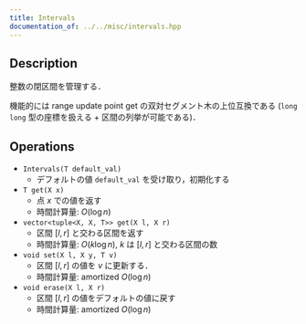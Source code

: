 ```yaml
---
title: Intervals
documentation_of: ../../misc/intervals.hpp
---
```


## Description

整数の閉区間を管理する．

機能的には range update point get の双対セグメント木の上位互換である (`long long` 型の座標を扱える + 区間の列挙が可能である)．

## Operations

- `Intervals(T default_val)`
    - デフォルトの値 `default_val` を受け取り，初期化する
- `T get(X x)`
    - 点 $x$ での値を返す
    - 時間計算量: $O(\log n)$
- `vector<tuple<X, X, T>> get(X l, X r)`
    - 区間 $[l, r]$ と交わる区間を返す
    - 時間計算量: $O(k\log n)$, $k$ は $[l, r]$ と交わる区間の数
- `void set(X l, X y, T v)`
    - 区間 $[l, r]$ の値を $v$ に更新する．
    - 時間計算量: $\mathrm{amortized}\ O(\log n)$
- `void erase(X l, X r)`
    - 区間 $[l, r]$ の値をデフォルトの値に戻す
    - 時間計算量: $\mathrm{amortized}\ O(\log n)$